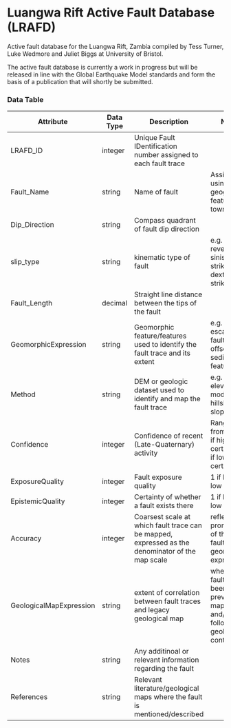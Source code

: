 # Luangwa Rift Active Fault Database (LRAFD)
Active fault database for the Luangwa Rift, Zambia compiled by Tess Turner, Luke Wedmore and Juliet Biggs at University of Bristol.

The active fault database is currently a work in progress but will be released in line with the Global Earthquake Model standards and form the basis of a publication that will shortly be submitted.




### Data Table
Attribute                                   | Data Type | Description                                                     | Notes
--------------------------------------------|-----------|-----------------------------------------------------------------|-----------------------------------
LRAFD_ID                                    | integer   | Unique Fault IDentification number assigned to each fault trace | 
Fault_Name                                  | string    | Name of fault                                                   | Assigned using local geographic features or towns
Dip_Direction                               | string    | Compass quadrant of fault dip direction                         | 
slip_type                                   | string    | kinematic type of fault                                         | e.g. normal, reverse, sinistral-strike slip, dextral-strike slip
Fault_Length                                | decimal   | Straight line distance between the tips of the fault            | 
GeomorphicExpression                        | string    | Geomorphic feature/features used to identify the fault trace and its extent | e.g. escarpment, fault scarp, offset sedimentary feature
Method                                      | string    | DEM or geologic dataset used to identify and map the fault trace | e.g. digital elevation model hillshade, slope map
Confidence                                  | integer   | Confidence of recent (Late-Quaternary) activity                 | Ranges from 1-4, 1 if high certainty, 4 if low certainty
ExposureQuality                             | integer   | Fault exposure quality                                          | 1 if high, 2 if low
EpistemicQuality                            | integer   | Certainty of whether a fault exists there                       | 1 if high, 2 if low
Accuracy                                    | integer   | Coarsest scale at which fault trace can be mapped, expressed as the denominator of the map scale | reflects the prominence of the fault's geomorphic expression
GeologicalMapExpression                     | string    | extent of correlation between fault traces and legacy geological map | whether faults have been previously mapped and/or follow geological contacts
Notes                                       | string    | Any additinoal or relevant information regarding the fault      | 
References                                  | string    | Relevant literature/geological maps where the fault is mentioned/described | 

